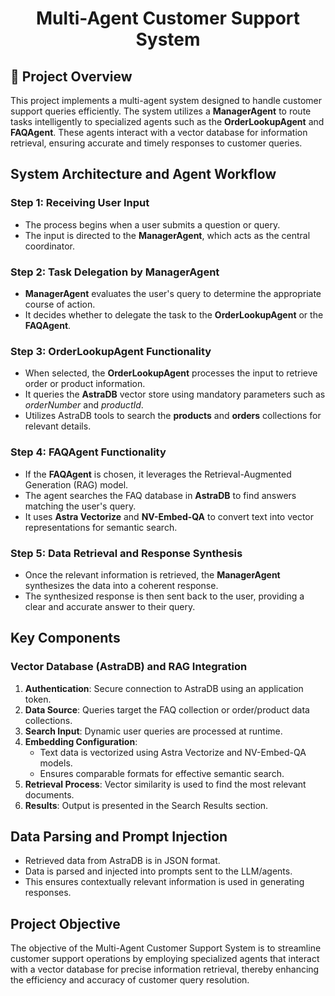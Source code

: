 <h1 align="center" id="title">Multi-Agent Customer Support System</h1>

<h2>🚀 Project Overview</h2>
<p>This project implements a multi-agent system designed to handle customer support queries efficiently. The system utilizes a <strong>ManagerAgent</strong> to route tasks intelligently to specialized agents such as the <strong>OrderLookupAgent</strong> and <strong>FAQAgent</strong>. These agents interact with a vector database for information retrieval, ensuring accurate and timely responses to customer queries.</p>

<h2>System Architecture and Agent Workflow</h2>

<h3>Step 1: Receiving User Input</h3>
<ul>
  <li>The process begins when a user submits a question or query.</li>
  <li>The input is directed to the <strong>ManagerAgent</strong>, which acts as the central coordinator.</li>
</ul>

<h3>Step 2: Task Delegation by ManagerAgent</h3>
<ul>
  <li><strong>ManagerAgent</strong> evaluates the user's query to determine the appropriate course of action.</li>
  <li>It decides whether to delegate the task to the <strong>OrderLookupAgent</strong> or the <strong>FAQAgent</strong>.</li>
</ul>

<h3>Step 3: OrderLookupAgent Functionality</h3>
<ul>
  <li>When selected, the <strong>OrderLookupAgent</strong> processes the input to retrieve order or product information.</li>
  <li>It queries the <strong>AstraDB</strong> vector store using mandatory parameters such as <em>orderNumber</em> and <em>productId</em>.</li>
  <li>Utilizes AstraDB tools to search the <strong>products</strong> and <strong>orders</strong> collections for relevant details.</li>
</ul>

<h3>Step 4: FAQAgent Functionality</h3>
<ul>
  <li>If the <strong>FAQAgent</strong> is chosen, it leverages the Retrieval-Augmented Generation (RAG) model.</li>
  <li>The agent searches the FAQ database in <strong>AstraDB</strong> to find answers matching the user's query.</li>
  <li>It uses <strong>Astra Vectorize</strong> and <strong>NV-Embed-QA</strong> to convert text into vector representations for semantic search.</li>
</ul>

<h3>Step 5: Data Retrieval and Response Synthesis</h3>
<ul>
  <li>Once the relevant information is retrieved, the <strong>ManagerAgent</strong> synthesizes the data into a coherent response.</li>
  <li>The synthesized response is then sent back to the user, providing a clear and accurate answer to their query.</li>
</ul>

<h2>Key Components</h2>

<h3>Vector Database (AstraDB) and RAG Integration</h3>
<ol>
  <li><strong>Authentication</strong>: Secure connection to AstraDB using an application token.</li>
  <li><strong>Data Source</strong>: Queries target the FAQ collection or order/product data collections.</li>
  <li><strong>Search Input</strong>: Dynamic user queries are processed at runtime.</li>
  <li><strong>Embedding Configuration</strong>:
    <ul>
      <li>Text data is vectorized using Astra Vectorize and NV-Embed-QA models.</li>
      <li>Ensures comparable formats for effective semantic search.</li>
    </ul>
  </li>
  <li><strong>Retrieval Process</strong>: Vector similarity is used to find the most relevant documents.</li>
  <li><strong>Results</strong>: Output is presented in the Search Results section.</li>
</ol>

<h2>Data Parsing and Prompt Injection</h2>
<ul>
  <li>Retrieved data from AstraDB is in JSON format.</li>
  <li>Data is parsed and injected into prompts sent to the LLM/agents.</li>
  <li>This ensures contextually relevant information is used in generating responses.</li>
</ul>

<h2>Project Objective</h2>
<p>The objective of the Multi-Agent Customer Support System is to streamline customer support operations by employing specialized agents that interact with a vector database for precise information retrieval, thereby enhancing the efficiency and accuracy of customer query resolution.</p>
